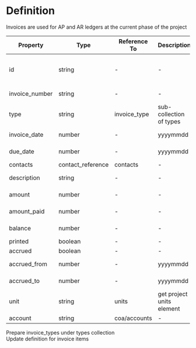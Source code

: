 # Definition
Invoices are used for AP and AR ledgers at the current phase of the project

Property         | Type    | Reference To | Description               | Method
------           | ------  | ------       | ------                    | ------
id               | string  | -            | -                         | Auto assigned by firestore
invoice_number   | string  | -            | -                         | User entry
type             | string  | invoice_type | sub-collection of types   | Dropdown
invoice_date     | number  | -            | yyyymmdd                  | User entry
due_date         | number  | -            | yyyymmdd                  | User entry
contacts         | contact_reference  | contacts     | -                         | Dropdown
description      | string  | -            | -                         | User entry
amount           | number  | -            | -                         | User entry
amount_paid      | number  | -            | -                         | User entry
balance          | number  | -            | -                         | Auto calculated
printed          | boolean | -            | -                         | Checkbox
accrued          | boolean | -            | -                         | Checkbox
accrued_from     | number  | -            | yyyymmdd                  | User entry
accrued_to       | number  | -            | yyyymmdd                  | User entry
unit             | string  | units        | get project units element | Dropdown
account          | string  | coa/accounts | -                         | Dropdown


Prepare invoice_types under types collection  
Update definition for invoice items  
